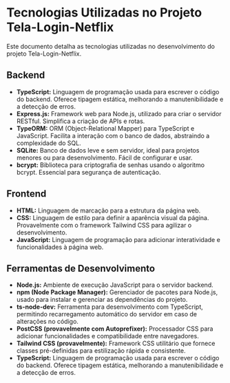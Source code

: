 # Tecnologias Utilizadas no Projeto Tela-Login-Netflix

Este documento detalha as tecnologias utilizadas no desenvolvimento do projeto Tela-Login-Netflix.

## Backend

* **TypeScript:** Linguagem de programação usada para escrever o código do backend.  Oferece tipagem estática, melhorando a manutenibilidade e a detecção de erros.
* **Express.js:** Framework web para Node.js, utilizado para criar o servidor RESTful.  Simplifica a criação de APIs e rotas.
* **TypeORM:** ORM (Object-Relational Mapper) para TypeScript e JavaScript.  Facilita a interação com o banco de dados, abstraindo a complexidade do SQL.
* **SQLite:** Banco de dados leve e sem servidor, ideal para projetos menores ou para desenvolvimento.  Fácil de configurar e usar.
* **bcrypt:** Biblioteca para criptografia de senhas usando o algoritmo bcrypt.  Essencial para segurança de autenticação.


## Frontend

* **HTML:** Linguagem de marcação para a estrutura da página web.
* **CSS:** Linguagem de estilo para definir a aparência visual da página.  Provavelmente com o framework Tailwind CSS para agilizar o desenvolvimento.
* **JavaScript:** Linguagem de programação para adicionar interatividade e funcionalidades à página web.


## Ferramentas de Desenvolvimento

* **Node.js:** Ambiente de execução JavaScript para o servidor backend.
* **npm (Node Package Manager):** Gerenciador de pacotes para Node.js, usado para instalar e gerenciar as dependências do projeto.
* **ts-node-dev:** Ferramenta para desenvolvimento com TypeScript, permitindo recarregamento automático do servidor em caso de alterações no código.
* **PostCSS (provavelmente com Autoprefixer):** Processador CSS para adicionar funcionalidades e compatibilidade entre navegadores.
* **Tailwind CSS (provavelmente):** Framework CSS utilitário que fornece classes pré-definidas para estilização rápida e consistente.
* **TypeScript:** Linguagem de programação usada para escrever o código do backend.  Oferece tipagem estática, melhorando a manutenibilidade e a detecção de erros.
